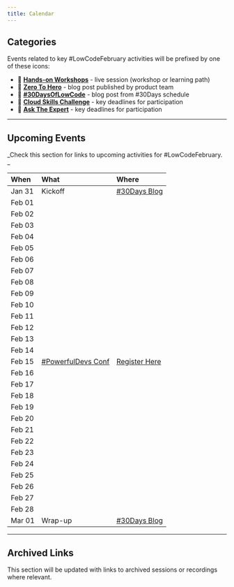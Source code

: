 ```yaml
---
title: Calendar
---
```


## Categories

Events related to key #LowCodeFebruary activities will be prefixed by one of these icons:
 * 🧰 [**Hands-on Workshops**](/lowcode-february/AskTheExpert) - live session (workshop or learning path)
 * 🚀 [**Zero To Hero**](/lowcode-february/ZeroToHero) - blog post published by product team
 * 🔋 [**#30DaysOfLowCode**](/lowcode-february/30Days) - blog post from #30Days schedule
 * 🎯 [**Cloud Skills Challenge**](/lowcode-february/CloudSkills) - key deadlines for participation
 * 💬 [**Ask The Expert**](/lowcode-february/AskTheExpert) - key deadlines for participation

---

## Upcoming Events

_Check this section for links to upcoming activities for #LowCodeFebruary. _


| When | What | Where |
|:---|:---|:---|
| Jan 31 |  Kickoff  | [#30Days Blog](/blog)  |
| Feb 01 |  |  |
| Feb 02 |  |  |
| Feb 03 |  |  |
| Feb 04 |  |  |
| Feb 05 |  |  |
| Feb 06 |  |  |
| Feb 07 |  |  |
| Feb 08 |  |  |
| Feb 09 |  |  |
| Feb 10 |  |  |
| Feb 11 |  |  |
| Feb 12 |  |  |
| Feb 13 |  |  |
| Feb 14 |  |  |
| Feb 15 | [#PowerfulDevs Conf](https://learn.microsoft.com/en-us/events/learn-events/powerful-devs-2023/?WT.mc_id=javascript-82212-ninarasi) | [Register Here](https://learn.microsoft.com/en-us/events/learn-events/powerful-devs-2023/?WT.mc_id=javascript-82212-ninarasi)  |
| Feb 16 |  |  |
| Feb 17 |  |  |
| Feb 18 |  |  |
| Feb 19 |  |  |
| Feb 20 |  |  |
| Feb 21 |  |  |
| Feb 22 |  |  |
| Feb 23 |  |  |
| Feb 24 |  |  |
| Feb 25 |  |  |
| Feb 26 |  |  |
| Feb 27 |  |  |
| Feb 28 |  |  |
| Mar 01 |  Wrap-up  | [#30Days Blog](/blog)  |

---

## Archived Links

This section will be updated with links to archived sessions or recordings where relevant.
